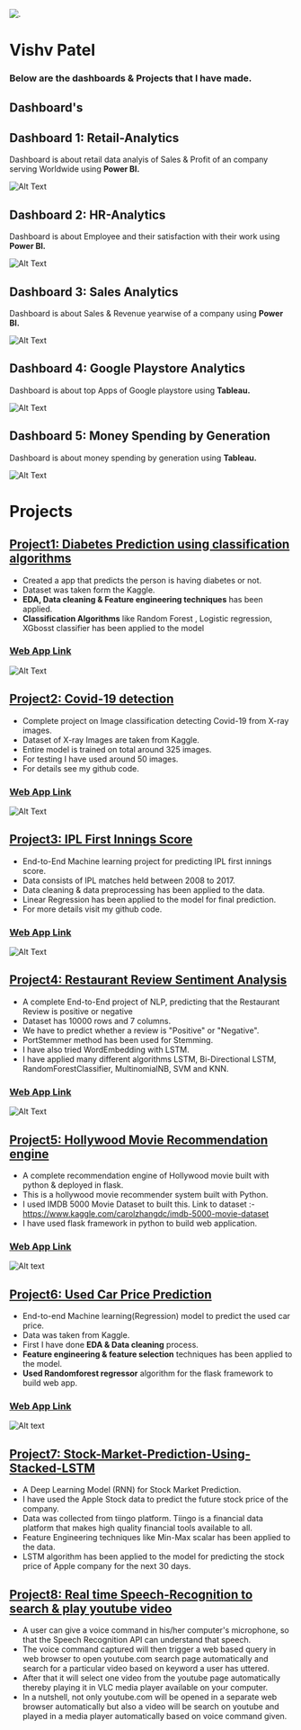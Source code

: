 ![.](/images/myphoto.png)

# **Vishv Patel**

### Below are the dashboards & Projects that I have made.

## **Dashboard's**

## Dashboard 1: Retail-Analytics

Dashboard is about retail data analyis of Sales & Profit of an company serving Worldwide using **Power BI.**

![Alt Text](/images/retail_analytics.gif)

## Dashboard 2: HR-Analytics

Dashboard is about Employee and their satisfaction with their work using **Power BI.**

![Alt Text](/images/hr_analytics.gif)

## Dashboard 3: Sales Analytics

Dashboard is about Sales & Revenue yearwise of a company using **Power BI.**

![Alt Text](/images/sales_analytics.gif)

## Dashboard 4: Google Playstore Analytics

Dashboard is about top Apps of Google playstore using **Tableau.**

![Alt Text](/images/Google_play_store.png)

## Dashboard 5: Money Spending by Generation

Dashboard is about money spending by generation using **Tableau.**

![Alt Text](/images/money_spending.gif)


# **Projects**

## [Project1: Diabetes Prediction using classification algorithms](https://github.com/vishvpatel-97/Diabetes_predictor)
- Created a app that predicts the person is having diabetes or not.
- Dataset was taken form the Kaggle.
- **EDA, Data cleaning & Feature engineering techniques** has been applied.
- **Classification Algorithms** like Random Forest , Logistic regression, XGbosst classifier has been applied to the model

### [**Web App Link**](http://diabetes-predictor-app-ml.herokuapp.com/)

![Alt Text](/images/Diabetes.gif)

## [Project2: Covid-19 detection](https://github.com/vishvpatel-97/Covid-19-Detection-Project)
- Complete project on Image classification detecting Covid-19 from X-ray images.
- Dataset of X-ray Images are taken from Kaggle.
- Entire model is trained on total around 325 images.
- For testing I have used around 50 images.
- For details see my github code.

### [**Web App Link**](https://covid19-xray-detection.herokuapp.com/)

![Alt Text](/images/covid19.gif)

## [Project3: IPL First Innings Score](https://github.com/vishvpatel-97/IPL_Score_prediction)
- End-to-End Machine learning project for predicting IPL first innings score.
- Data consists of IPL matches held between 2008 to 2017.
- Data cleaning & data preprocessing has been applied to the data.
- Linear Regression has been applied to the model for final prediction.
- For more details visit my github code.

### [**Web App Link**](https://vishviplscoreprediction.herokuapp.com/)

![Alt Text](/images/IPL.gif)

## [Project4: Restaurant Review Sentiment Analysis](https://github.com/vishvpatel-97/Restaurant-Review-Sentiment-Analysis)
- A complete End-to-End project of NLP, predicting that the Restaurant Review is positive or negative
- Dataset has 10000 rows and 7 columns.
- We have to predict whether a review is "Positive" or "Negative".
- PortStemmer method has been used for Stemming.
- I have also tried WordEmbedding with LSTM.
- I have applied many different algorithms LSTM, Bi-Directional LSTM, RandomForestClassifier, MultinomialNB, SVM and KNN.

### [**Web App Link**](https://restaurants-sentiment-analysis.herokuapp.com/)

![Alt Text](/images/restaurant.gif)

## [Project5: Hollywood Movie Recommendation engine](https://github.com/vishvpatel-97/Hollywood-Movie-recommedation-Engine-End-to-End)
- A complete recommendation engine of Hollywood movie built with python & deployed in flask.
- This is a hollywood movie recommender system built with Python. 
- I used IMDB 5000 Movie Dataset to built this. Link to dataset :- https://www.kaggle.com/carolzhangdc/imdb-5000-movie-dataset
- I have used flask framework in python to build web application.

### [**Web App Link**](https://movie-recommendor-engine.herokuapp.com/)

![Alt text](/images/movie.gif)

## [Project6: Used Car Price Prediction](https://github.com/vishvpatel-97/car-price-prediction)
- End-to-end Machine learning(Regression) model to predict the used car price.
- Data was taken from Kaggle.
- First I have done **EDA & Data cleaning** process.
- **Feature engineering & feature selection** techniques has been applied to the model.
- **Used Randomforest regressor** algorithm for the flask framework to build web app.

### [**Web App Link**](https://carpricepredictionmodel.herokuapp.com/)

![Alt text](/images/carmodel.gif)

## [Project7: Stock-Market-Prediction-Using-Stacked-LSTM](https://github.com/vishvpatel-97/Stock-Market-Prediction-Using-Stacked-LSTM)
- A Deep Learning Model (RNN) for Stock Market Prediction.
- I have used the Apple Stock data to predict the future stock price of the company.
- Data was collected from tiingo platform. Tiingo is a financial data platform that makes high quality financial tools available to all.
- Feature Engineering techniques like Min-Max scalar has been applied to the data.
- LSTM algorithm has been applied to the model for predicting the stock price of Apple company for the next 30 days.

## [Project8: Real time Speech-Recognition to search & play youtube video](https://github.com/vishvpatel-97/Speech-Recognition)
- A user can give a voice command in his/her computer's microphone, so that the Speech Recognition API can understand that speech.
- The voice command captured will then trigger a web based query in web browser to open youtube.com search page automatically and search for a particular video based on keyword a user has uttered.
- After that it will select one video from the youtube page automatically thereby playing it in VLC media player available on your computer.
- In a nutshell, not only youtube.com will be opened in a separate web browser automatically but also a video will be search on youtube and played in a media player automatically based on voice command given.






